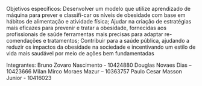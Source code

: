 Objetivos específicos:
Desenvolver um modelo que utilize aprendizado de máquina para prever e classifi-car os níveis de obesidade com base em hábitos de alimentação e atividade física;
Ajudar na criação de estratégias mais eficazes para prevenir e tratar a obesidade, fornecidas aos profissionais de saúde ferramentas mais precisas para adaptar re-comendações e tratamentos;
Contribuir para a saúde pública, ajudando a reduzir os impactos da obesidade na sociedade e incentivando um estilo de vida mais saudável por meio de ações bem fundamentadas


Integrantes:
Bruno Zovaro Nascimento - 10424880
Douglas Novaes Dias – 10423666
Milan Mirco Moraes Mazur – 10363757
Paulo Cesar Masson Junior - 10416023
